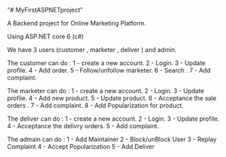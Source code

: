 "# MyFirstASPNETproject" 

A Backend project for Online Marketing Platform.

Using ASP.NET core 6 (c#)

We have 3 users (customer , marketer , deliver ) and admin.

The customer can do :
1 - create a new account.
2 - Login.
3 - Update profile.
4 - Add order.
5 - Follow/unfollow marketer.
6 - Search .
7 - Add complaint.

The marketer can do :
1 - create a new account.
2 - Login.
3 - Update profile.
4 - Add new product.
5 - Update product.
6 - Acceptance the sale orders .
7 - Add complaint.
8 - Add Popularization for product.

The deliver can do :
1 - create a new account.
2 - Login.
3 - Update profile.
4 - Acceptance the delivry orders.
5 - Add complaint.

The admain can do :
1 - Add Maintainer
2 - Block/unBlock User
3 - Replay Complaint
4 - Accept Popularization
5 - Add Deliver

